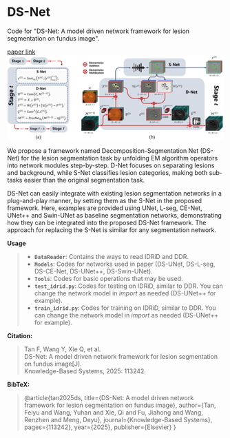 # DS-Net
Code for "DS-Net: A model driven network framework for lesion segmentation on fundus image".

[paper link](https://www.sciencedirect.com/science/article/pii/S0950705125002898)
![](https://github.com/tanfy929/DS-Net/blob/main/DS-Net.jpg)

We propose a framework named Decomposition-Segmentation Net (DS-Net) for the lesion segmentation task by unfolding EM algorithm operators into network modules step-by-step. D-Net focuses on separating lesions and background, while S-Net classifies lesion categories, making both sub-tasks easier than the original segmentation task. 

DS-Net can easily integrate with existing lesion segmentation networks in a plug-and-play manner, by setting them as the S-Net in the proposed framework. Here, examples are provided using UNet, L-seg, CE-Net, UNet++ and Swin-UNet as baseline segmentation networks, demonstrating how they can be integrated into the proposed DS-Net framework. The approach for replacing the S-Net is similar for any segmentation network.

**Usage**
> 
> - **`DataReader`**: Contains the ways to read IDRiD and DDR.
> - **`Models`**: Codes for networks used in paper (DS-UNet, DS-L-seg, DS-CE-Net, DS-UNet++, DS-Swin-UNet).
> - **`Tools`**: Codes for basic operations that may be used.
> - **`test_idrid.py`**: Codes for testing on IDRiD, similar to DDR. You can change the network model in *import* as needed (DS-UNet++ for example).
> - **`train_idrid.py`**: Codes for training on IDRiD, similar to DDR. You can change the network model in *import* as needed (DS-UNet++ for example).

**Citation:**
> Tan F, Wang Y, Xie Q, et al.  
DS-Net: A model driven network framework for lesion segmentation on fundus image[J].  
Knowledge-Based Systems, 2025: 113242.

**BibTeX:**
> @article{tan2025ds,
  title={DS-Net: A model driven network framework for lesion segmentation on fundus image},
  author={Tan, Feiyu and Wang, Yuhan and Xie, Qi and Fu, Jiahong and Wang, Renzhen and Meng, Deyu},
  journal={Knowledge-Based Systems},
  pages={113242},
  year={2025},
  publisher={Elsevier}
}